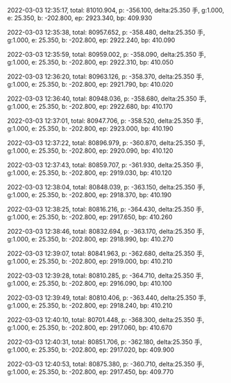 2022-03-03 12:35:17, total: 81010.904, p: -356.100, delta:25.350 手, g:1.000, e: 25.350, b: -202.800, ep: 2923.340, bp: 409.930

2022-03-03 12:35:38, total: 80957.652, p: -358.480, delta:25.350 手, g:1.000, e: 25.350, b: -202.800, ep: 2922.240, bp: 410.090

2022-03-03 12:35:59, total: 80959.002, p: -358.090, delta:25.350 手, g:1.000, e: 25.350, b: -202.800, ep: 2922.310, bp: 410.050

2022-03-03 12:36:20, total: 80963.126, p: -358.370, delta:25.350 手, g:1.000, e: 25.350, b: -202.800, ep: 2921.790, bp: 410.020

2022-03-03 12:36:40, total: 80948.036, p: -358.680, delta:25.350 手, g:1.000, e: 25.350, b: -202.800, ep: 2922.680, bp: 410.170

2022-03-03 12:37:01, total: 80947.706, p: -358.520, delta:25.350 手, g:1.000, e: 25.350, b: -202.800, ep: 2923.000, bp: 410.190

2022-03-03 12:37:22, total: 80896.979, p: -360.870, delta:25.350 手, g:1.000, e: 25.350, b: -202.800, ep: 2920.090, bp: 410.120

2022-03-03 12:37:43, total: 80859.707, p: -361.930, delta:25.350 手, g:1.000, e: 25.350, b: -202.800, ep: 2919.030, bp: 410.120

2022-03-03 12:38:04, total: 80848.039, p: -363.150, delta:25.350 手, g:1.000, e: 25.350, b: -202.800, ep: 2918.370, bp: 410.190

2022-03-03 12:38:25, total: 80816.216, p: -364.430, delta:25.350 手, g:1.000, e: 25.350, b: -202.800, ep: 2917.650, bp: 410.260

2022-03-03 12:38:46, total: 80832.694, p: -363.170, delta:25.350 手, g:1.000, e: 25.350, b: -202.800, ep: 2918.990, bp: 410.270

2022-03-03 12:39:07, total: 80841.963, p: -362.680, delta:25.350 手, g:1.000, e: 25.350, b: -202.800, ep: 2919.000, bp: 410.210

2022-03-03 12:39:28, total: 80810.285, p: -364.710, delta:25.350 手, g:1.000, e: 25.350, b: -202.800, ep: 2916.090, bp: 410.100

2022-03-03 12:39:49, total: 80810.406, p: -363.440, delta:25.350 手, g:1.000, e: 25.350, b: -202.800, ep: 2918.240, bp: 410.210

2022-03-03 12:40:10, total: 80701.448, p: -368.300, delta:25.350 手, g:1.000, e: 25.350, b: -202.800, ep: 2917.060, bp: 410.670

2022-03-03 12:40:31, total: 80851.706, p: -362.180, delta:25.350 手, g:1.000, e: 25.350, b: -202.800, ep: 2917.020, bp: 409.900

2022-03-03 12:40:53, total: 80875.380, p: -360.710, delta:25.350 手, g:1.000, e: 25.350, b: -202.800, ep: 2917.450, bp: 409.770